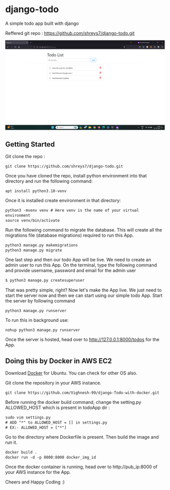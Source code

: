 # django-todo
A simple todo app built with django

Reffered git repo : https://github.com/shreys7/django-todo.git

![todo App](todo.png)

## Getting Started
Git clone the repo :
```shell
git clone https://github.com/shreys7/django-todo.git
```
Once you have cloned the repo, install python environment into that directory and run the following command:
```shell
apt install python3.10-venv
```
Once it is installed create environment in that directory:
```shell
python3 -mvenv venv # Here venv is the name of your virtual environment
source venv/bin/activate
```
Run the following command to migrate the database. This will create all the migrations file (database migrations) required to run this App.
```shell
python3 manage.py makemigrations
python3 manage.py migrate
```
One last step and then our todo App will be live. We need to create an admin user to run this App. On the terminal, type the following command and provide username, password and email for the admin user
```bash
$ python3 manage.py createsuperuser
```

That was pretty simple, right? Now let's make the App live. We just need to start the server now and then we can start using our simple todo App. Start the server by following command

```shell
python3 manage.py runserver
```
To run this in background use:
```shell
nohup python3 manage.py runserver
```

Once the server is hosted, head over to http://127.0.0.1:8000/todos for the App.

## Doing this by Docker in AWS EC2

Download [Docker](https://docs.docker.com/engine/install/ubuntu/) for Ubuntu. You can check for other OS also.

Git clone the repository in your AWS instance. 
```shell
git clone https://github.com/Vighnesh-99/django-Todo-with-docker.git
```
Before running the docker build command, change the setting.py ALLOWED_HOST which is present in todoApp dir :
```shell
sudo vim settings.py
# ADD "*" to ALLOWED_HOST = [] in settings.py 
# EX:- ALLOWED_HOST = ["*"] 
```
Go to the directory where Dockerfile is present. Then build the image and run it.
```shell
docker build .
docker run -d -p 8000:8000 docker_img_id
```

Once the docker container is running, head over to http://pub_ip:8000 of your AWS instance for the App.

Cheers and Happy Coding :)
